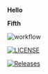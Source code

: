 **Hello**

**Fifth**

![workflow](https://github.com/LuMinAung40794408/sem/actions/workflows/main.yml/badge.svg)

[![LICENSE](https://img.shields.io/github/license/LuMinAung40794408/sem.svg?style=flat-square)](https://github.com/LuMinAung40794408/sem/blob/master/LICENSE)

[![Releases](https://img.shields.io/github/release/LuMinAung40794408/sem/all.svg?style=flat-square)](https://github.com/LuMinAung40794408/sem/releases)
